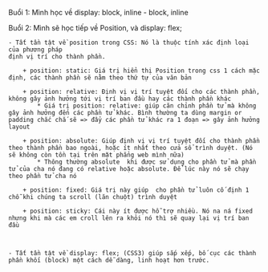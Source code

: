 Buổi 1: Mình học về display: block, inline - block, inline

Buổi 2: Mình sẽ học tiếp về Position, và display: flex;

    - Tất tần tật về position trong CSS: Nó là thuộc tính xác định loại của phương pháp
    định vị trí cho thành phần.

        + position: static: Giá trị hiển thị Position trong css 1 cách mặc định, các thành phần sẽ nằm theo thứ tự của văn bản

        + position: relative: Định vị vị trí tuyệt đối cho các thành phần, không gây ảnh hưởng tới vị trí ban đầu hay các thành phần khác 
            * Giá trị position: relative: giúp căn chỉnh phần tử mà không gây ảnh hưởng đến các phần tử khác. Bình thường ta dùng margin or padding chắc chắ sẽ => đẩy các phần tử khác ra 1 đoạn => gây ảnh hưởng layout

        + position: absolute: Giúp định vị vị trí tuyệt đối cho thành phần theo thành phần bao ngoài, hoặc ít nhất theo cửa sổ trình duyệt. (Nó sẽ không còn tồn tại trên mặt phẳng web mình nữa)
            * Thông thường absolute  khi được sử dụng cho phần tử mà phần tử của cha nó đang có relative hoặc absolute. Để lúc này nó sẽ chạy theo phần tử cha nó

        + position: fixed: Giá trị này giúp  cho phần tử luôn cố định 1 chỗ khi chúng ta scroll (lăn chuột) trình duyệt

        + position: sticky: Cái này ít được hỗ trợ nhiều. Nó na ná fixed nhưng khi mà các em croll lên ra khỏi nó thì sẽ quay lại vị trí ban đầu



    - Tất tần tật về display: flex; (CSS3) giúp sắp xếp, bố cục các thành phần khối (block) một cách dễ dàng, linh hoạt hơn trước.